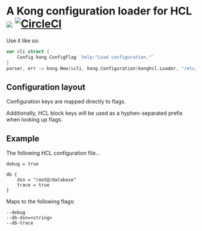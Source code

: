 # A Kong configuration loader for HCL [![](https://godoc.org/github.com/alecthomas/kong-hcl?status.svg)](http://godoc.org/github.com/alecthomas/kong-hcl) [![CircleCI](https://img.shields.io/circleci/project/github/alecthomas/kong-hcl.svg)](https://circleci.com/gh/alecthomas/kong-hcl)

Use it like so:

```go
var cli struct {
    Config kong.ConfigFlag `help:"Load configuration."`
}
parser, err := kong.New(&cli, kong.Configuration(konghcl.Loader, "/etc/myapp/config.hcl", "~/.myapp.hcl))
```

## Configuration layout

Configuration keys are mapped directly to flags.

Additionally, HCL block keys will be used as a hyphen-separated prefix when looking up flags.

## Example

The following HCL configuration file...

```hcl
debug = true

db {
    dsn = "root@/database"
    trace = true
}
```

Maps to the following flags:

```
--debug
--db-dsn=<string>
--db-trace
```